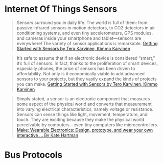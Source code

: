 # Internet Of Things Sensors

> Sensors surround you in daily life. The world is full of them: from passive infrared sensors in motion detectors, to CO2 detectors in air conditioning systems, and even tiny accelerometers, GPS modules, and cameras inside your smartphone and tablet—sensors are everywhere! The variety of sensor applications is remarkable. [Getting Started with Sensors by Tero Karvinen, Kimmo Karvinen](https://www.safaribooksonline.com/library/view/getting-started-with/9781449367077/)

> It’s safe to assume that if an electronic device is considered “smart,” it’s full of sensors. In fact, thanks to the proliferation of smart devices, especially phones, the price of sensors has been driven to affordability. Not only is it economically viable to add advanced sensors to your projects, but they vastly expand the kinds of projects you can make. [Getting Started with Sensors by Tero Karvinen, Kimmo Karvinen](https://www.safaribooksonline.com/library/view/getting-started-with/9781449367077/)

> Simply stated, a sensor is an electronic component that measures some aspect of the physical world and converts that measurement into varying electrical characteristics, namely voltage or resistance. Sensors can sense things like light, movement, temperature, and touch. They are exciting because they make the physical world perceivable by computers—even tiny computers like microcontrollers. [Make: Wearable Electronics: Design, prototype, and wear your own interactive ...
By Kate Hartman](https://books.google.com.mx/books?id=Yt5DBAAAQBAJ)

# Bus Protocols
